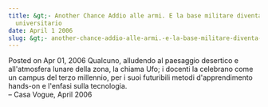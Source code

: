 ```yaml
---
title: &gt;- Another Chance Addio alle armi. E la base militare diventa campus
  universitario
date: April 1 2006
slug: &gt;- another-chance-addio-alle-armi.-e-la-base-militare-diventa-campus-universitario
---
```


 



<span class="date">Posted on Apr 01, 2006    </span>
Qualcuno, alludendo al paesaggio desertico e all&apos;atmosfera lunare
della zona, la chiama Ufo; i docenti la celebrano come un campus
del terzo millennio, per i suoi futuribili metodi d&apos;apprendimento
hands-on e l&apos;enfasi sulla tecnologia.<br>
&#x2013; Casa Vogue, April 2006<br/></br>




 
